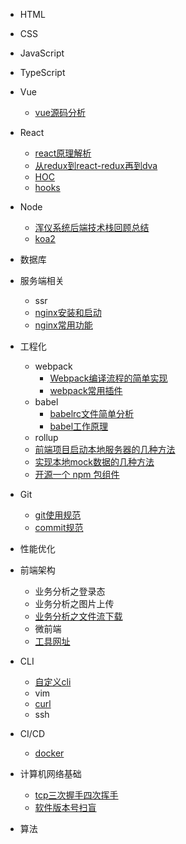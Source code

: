 
<!-- [HTML](/) -->
* HTML

* CSS

* JavaScript

* TypeScript

* Vue
  * [vue源码分析](/vue/vueAnalysis.md)

* React
  * [react原理解析](/react/reactAnalysis.md)
  * [从redux到react-redux再到dva](/react/reduxFlows.md)
  * [HOC](/react/hoc.md)
  * [hooks]()

* Node
  * [浑仪系统后端技术栈回顾总结](/node/hyxt.md)
  * [koa2](/node/koa2.md)

* 数据库

* 服务端相关
  * ssr
  * [nginx安装和启动](/service/nginx01.md)
  * [nginx常用功能](/service/nginx02.md)

* 工程化
  * webpack
    * [Webpack编译流程的简单实现](/工程化/webpackCompilerRealize.md)
    * [webpack常用插件](/工程化/webpackCommonUsePlugin.md)
  * babel
    * [babelrc文件简单分析](/工程化/babelrc.md)
    * [babel工作原理](/工程化/babelPrinciple.md)
  * rollup
  * [前端项目启动本地服务器的几种方法](/工程化/devServer.md)
  * [实现本地mock数据的几种方法](/工程化/mock.md)
  * [开源一个 npm 包组件](/工程化/npmComp.md)

* Git
  * [git使用规范](/git/useStandard.md)
  * [commit规范](/git/commitStandard.md)

* 性能优化

* 前端架构
  * 业务分析之登录态
  * 业务分析之图片上传
  * [业务分析之文件流下载](/前端架构/businessFileDown.md)
  * 微前端
  * [工具网址](/前端架构/utilSites.md)

* CLI
  * [自定义cli](/cli/custom.md)
  * vim
  * [curl](/cli/curl.md)
  * ssh

* CI/CD
  * [docker](/cicd/docker.md)

* 计算机网络基础
  * [tcp三次握手四次挥手]()
  * [软件版本号扫盲](/networkBase/version.md)

* 算法

<!-- * 最佳实践 -->
